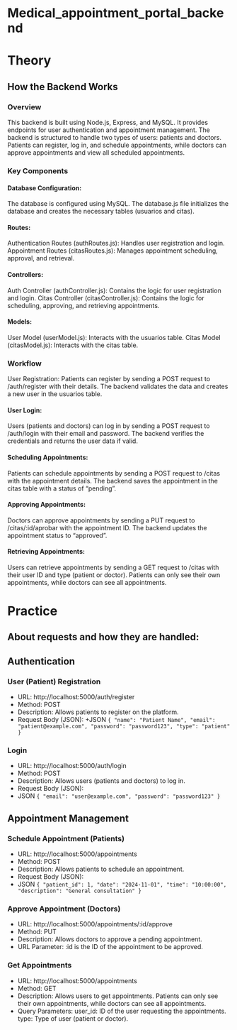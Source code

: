 # Medical_appointment_portal_backend
# Theory

## How the Backend Works
### Overview
This backend is built using Node.js, Express, and MySQL. It provides endpoints for user authentication and appointment management. The backend is structured to handle two types of users: patients and doctors. Patients can register, log in, and schedule appointments, while doctors can approve appointments and view all scheduled appointments.

### Key Components
#### Database Configuration:
The database is configured using MySQL. The database.js file initializes the database and creates the necessary tables (usuarios and citas).
#### Routes:
Authentication Routes (authRoutes.js): Handles user registration and login.
Appointment Routes (citasRoutes.js): Manages appointment scheduling, approval, and retrieval.
#### Controllers:
Auth Controller (authController.js): Contains the logic for user registration and login.
Citas Controller (citasController.js): Contains the logic for scheduling, approving, and retrieving appointments.
#### Models:
User Model (userModel.js): Interacts with the usuarios table.
Citas Model (citasModel.js): Interacts with the citas table.
### Workflow
User Registration:
Patients can register by sending a POST request to /auth/register with their details. The backend validates the data and creates a new user in the usuarios table.
#### User Login:
Users (patients and doctors) can log in by sending a POST request to /auth/login with their email and password. The backend verifies the credentials and returns the user data if valid.
#### Scheduling Appointments:
Patients can schedule appointments by sending a POST request to /citas with the appointment details. The backend saves the appointment in the citas table with a status of “pending”.
#### Approving Appointments:
Doctors can approve appointments by sending a PUT request to /citas/:id/aprobar with the appointment ID. The backend updates the appointment status to “approved”.
#### Retrieving Appointments:
Users can retrieve appointments by sending a GET request to /citas with their user ID and type (patient or doctor). Patients can only see their own appointments, while doctors can see all appointments.

# Practice
## About requests and how they are handled:

## Authentication
### User (Patient) Registration

+ URL: http://localhost:5000/auth/register
+ Method: POST
+ Description: Allows patients to register on the platform.
+ Request Body (JSON):
+JSON
`{
"name": "Patient Name",
"email": "patient@example.com",
"password": "password123",
"type": "patient"
}`

### Login
+ URL: http://localhost:5000/auth/login
+ Method: POST
+ Description: Allows users (patients and doctors) to log in.
+ Request Body (JSON):
+ JSON
`{
"email": "user@example.com",
"password": "password123"
}`
## Appointment Management
### Schedule Appointment (Patients)
+ URL: http://localhost:5000/appointments
+ Method: POST
+ Description: Allows patients to schedule an appointment.
+ Request Body (JSON):
+ JSON
`{
"patient_id": 1,
"date": "2024-11-01",
"time": "10:00:00",
"description": "General consultation"
}`
### Approve Appointment (Doctors)
+ URL: http://localhost:5000/appointments/:id/approve
+ Method: PUT
+ Description: Allows doctors to approve a pending appointment.
+ URL Parameter: :id is the ID of the appointment to be approved.
### Get Appointments
+ URL: http://localhost:5000/appointments
+ Method: GET
+ Description: Allows users to get appointments. Patients can only see their own appointments, while doctors can see all appointments.
+ Query Parameters:
user_id: ID of the user requesting the appointments.
type: Type of user (patient or doctor).
